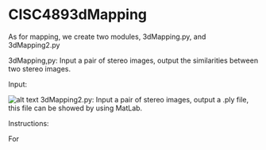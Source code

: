# CISC4893dMapping

As for mapping, we create two modules, 3dMapping.py, and 3dMapping2.py


3dMapping,py:
  Input a pair of stereo images, output the similarities between two stereo images.

  Input: 
  
  ![alt text](http://url/to/img.png)
3dMapping2.py:
  Input a pair of stereo images, output a .ply file, this file can be showed by using MatLab.




Instructions:

For 
